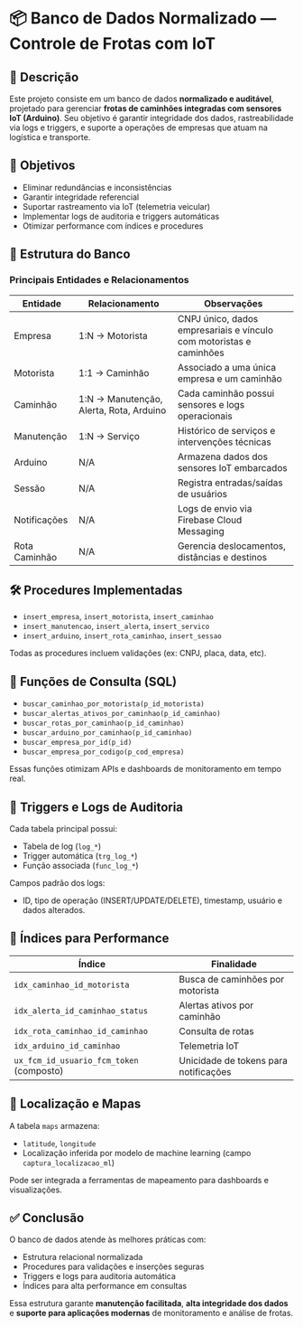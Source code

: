 # 📦 Banco de Dados Normalizado — Controle de Frotas com IoT

## 🧾 Descrição
Este projeto consiste em um banco de dados **normalizado e auditável**, projetado para gerenciar **frotas de caminhões integradas com sensores IoT (Arduino)**. Seu objetivo é garantir integridade dos dados, rastreabilidade via logs e triggers, e suporte a operações de empresas que atuam na logística e transporte.

## 🎯 Objetivos
- Eliminar redundâncias e inconsistências  
- Garantir integridade referencial  
- Suportar rastreamento via IoT (telemetria veicular)  
- Implementar logs de auditoria e triggers automáticas  
- Otimizar performance com índices e procedures  

## 🧱 Estrutura do Banco

### Principais Entidades e Relacionamentos

| Entidade     | Relacionamento              | Observações                                                                 |
|--------------|-----------------------------|-----------------------------------------------------------------------------|
| Empresa      | 1:N → Motorista             | CNPJ único, dados empresariais e vínculo com motoristas e caminhões        |
| Motorista    | 1:1 → Caminhão              | Associado a uma única empresa e um caminhão                                |
| Caminhão     | 1:N → Manutenção, Alerta, Rota, Arduino | Cada caminhão possui sensores e logs operacionais                     |
| Manutenção   | 1:N → Serviço               | Histórico de serviços e intervenções técnicas                              |
| Arduino      | N/A                         | Armazena dados dos sensores IoT embarcados                                 |
| Sessão       | N/A                         | Registra entradas/saídas de usuários                                       |
| Notificações | N/A                         | Logs de envio via Firebase Cloud Messaging                                 |
| Rota Caminhão| N/A                         | Gerencia deslocamentos, distâncias e destinos                              |

## 🛠 Procedures Implementadas

- `insert_empresa`, `insert_motorista`, `insert_caminhao`  
- `insert_manutencao`, `insert_alerta`, `insert_servico`  
- `insert_arduino`, `insert_rota_caminhao`, `insert_sessao`  

Todas as procedures incluem validações (ex: CNPJ, placa, data, etc).

## 🔎 Funções de Consulta (SQL)

- `buscar_caminhao_por_motorista(p_id_motorista)`  
- `buscar_alertas_ativos_por_caminhao(p_id_caminhao)`  
- `buscar_rotas_por_caminhao(p_id_caminhao)`  
- `buscar_arduino_por_caminhao(p_id_caminhao)`  
- `buscar_empresa_por_id(p_id)`  
- `buscar_empresa_por_codigo(p_cod_empresa)`  

Essas funções otimizam APIs e dashboards de monitoramento em tempo real.

## 🔐 Triggers e Logs de Auditoria

Cada tabela principal possui:
- Tabela de log (`log_*`)
- Trigger automática (`trg_log_*`)
- Função associada (`func_log_*`)

Campos padrão dos logs:
- ID, tipo de operação (INSERT/UPDATE/DELETE), timestamp, usuário e dados alterados.

## 🚀 Índices para Performance

| Índice                                     | Finalidade                                 |
|-------------------------------------------|--------------------------------------------|
| `idx_caminhao_id_motorista`               | Busca de caminhões por motorista           |
| `idx_alerta_id_caminhao_status`           | Alertas ativos por caminhão                |
| `idx_rota_caminhao_id_caminhao`           | Consulta de rotas                          |
| `idx_arduino_id_caminhao`                 | Telemetria IoT                             |
| `ux_fcm_id_usuario_fcm_token` (composto)  | Unicidade de tokens para notificações      |

## 📍 Localização e Mapas

A tabela `maps` armazena:
- `latitude`, `longitude`
- Localização inferida por modelo de machine learning (campo `captura_localizacao_ml`)

Pode ser integrada a ferramentas de mapeamento para dashboards e visualizações.

## ✅ Conclusão

O banco de dados atende às melhores práticas com:
- Estrutura relacional normalizada
- Procedures para validações e inserções seguras
- Triggers e logs para auditoria automática
- Índices para alta performance em consultas

Essa estrutura garante **manutenção facilitada**, **alta integridade dos dados** e **suporte para aplicações modernas** de monitoramento e análise de frotas.